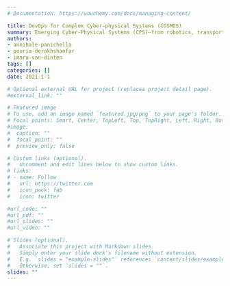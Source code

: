 ```yaml
---
# Documentation: https://wowchemy.com/docs/managing-content/

title: DevOps for Complex Cyber-physical Systems (COSMOS)
summary: Emerging Cyber-Physical Systems (CPS)—from robotics, transportation, to medical devices—play a crucial role in the quality of life of European citizens and the future of the European economy. Increasing automation to such an extent, however, gives rise to many challenges, at the crux of which lies the hardware and software symbiosis. COSMOS proposes to overcome the strain on developing and evolving high-quality, dependable CPS by employing two key technologies: DevOps and Artificial Intelligence (AI). These technologies offer the potential to address CPS development, verification, and evolution.
authors:
- annibale-panichella
- pouria-derakhshanfar
- imara-van-dinten
tags: []
categories: []
date: 2021-1-1

# Optional external URL for project (replaces project detail page).
#external_link: ""

# Featured image
# To use, add an image named `featured.jpg/png` to your page's folder.
# Focal points: Smart, Center, TopLeft, Top, TopRight, Left, Right, BottomLeft, Bottom, BottomRight.
#image:
#  caption: ""
#  focal_point: ""
#  preview_only: false

# Custom links (optional).
#   Uncomment and edit lines below to show custom links.
# links:
# - name: Follow
#   url: https://twitter.com
#   icon_pack: fab
#   icon: twitter

#url_code: ""
#url_pdf: ""
#url_slides: ""
#url_video: ""

# Slides (optional).
#   Associate this project with Markdown slides.
#   Simply enter your slide deck's filename without extension.
#   E.g. `slides = "example-slides"` references `content/slides/example-slides.md`.
#   Otherwise, set `slides = ""`.
slides: ""
---
```


